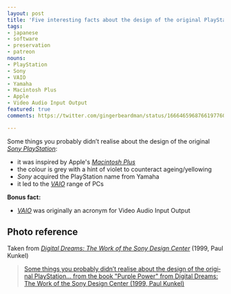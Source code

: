 ```yaml
---
layout: post
title: 'Five interesting facts about the design of the original PlayStation'
tags:
- japanese
- software
- preservation
- patreon
nouns:
- PlayStation
- Sony
- VAIO
- Yamaha
- Macintosh Plus
- Apple
- Video Audio Input Output
featured: true
comments: https://twitter.com/gingerbeardman/status/1666465968766197760

---
```


Some things you probably didn’t realise about the design of the original *[Sony PlayStation](https://en.wikipedia.org/wiki/PlayStation_(console))*:

- it was inspired by Apple's *[Macintosh Plus](https://en.wikipedia.org/wiki/Macintosh_Plus)*
- the colour is grey with a hint of violet to counteract ageing/yellowing
- *Sony* acquired the PlayStation name from Yamaha
- it led to the *[VAIO](https://en.wikipedia.org/wiki/Vaio)* range of PCs

**Bonus fact:**

- *[VAIO](https://en.wikipedia.org/wiki/Vaio#Etymology)* was originally an acronym for Video Audio Input Output

## Photo reference

Taken from *[Digital Dreams: The Work of the Sony Design Center](https://www.worldcat.org/title/1050032044)* (1999, Paul Kunkel)

<blockquote class="imgur-embed-pub" lang="en" data-id="a/Br09AXj"  ><a href="//imgur.com/a/Br09AXj">Some things you probably didn’t realise about the design of the original PlayStation... from the book &quot;Purple Power&quot; from Digital Dreams: The Work of the Sony Design Center (1999, Paul Kunkel)</a></blockquote><script async src="//s.imgur.com/min/embed.js" charset="utf-8"></script>
